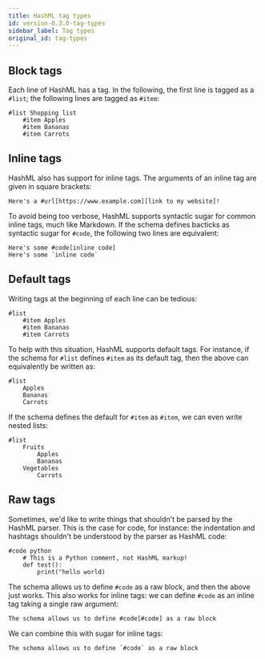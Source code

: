 ```yaml
---
title: HashML tag types
id: version-0.3.0-tag-types
sidebar_label: Tag types
original_id: tag-types
---
```


## Block tags
Each line of HashML has a tag. In the following, the first line is tagged as a `#list`; the following lines are tagged as `#item`:

```hashml
#list Shopping list
	#item Apples
	#item Bananas
	#item Carrots
```



## Inline tags
HashML also has support for inline tags. The arguments of an inline tag are given in square brackets:

```hashml
Here's a #url[https://www.example.com][link to my website]!
```

To avoid being too verbose, HashML supports syntactic sugar for common inline tags, much like Markdown. If the schema defines bacticks as syntactic sugar for `#code`, the following two lines are equivalent:

```hashml
Here's some #code[inline code]
Here's some `inline code`
```

## Default tags
Writing tags at the beginning of each line can be tedious:

```hashml
#list
	#item Apples
	#item Bananas
	#item Carrots
```

To help with this situation, HashML supports default tags. For instance, if the schema for `#list` defines `#item` as its default tag, then the above can equivalently be written as:

```hashml
#list
	Apples
	Bananas
	Carrots
```

If the schema defines the default for `#item` as `#item`, we can even write nested lists:

```hashml
#list
	Fruits
		Apples
		Bananas
	Vegetables
		Carrots
```

## Raw tags
Sometimes, we'd like to write things that shouldn't be parsed by the HashML parser. This is the case for code, for instance: the indentation and hashtags shouldn't be understood by the parser as HashML code:

```hashml
#code python
	# This is a Python comment, not HashML markup!
	def test():
		print("hello world)
```

The schema allows us to define `#code` as a raw block, and then the above just works. This also works for inline tags: we can define `#code` as an inline tag taking a single raw argument:

```
The schema allows us to define #code[#code] as a raw block
```

We can combine this with sugar for inline tags:

```
The schema allows us to define `#code` as a raw block
```
